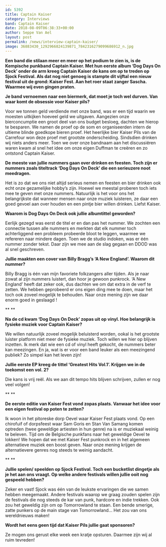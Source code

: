 ```yaml
---
id: 5392
title: Captain Kaiser
category: Interviews
band: Captain Kaiser
date: 2018-08-09T06:38:33+00:00
author: Seppe Van Ael
layout: post
permalink: /news/interview-captain-kaiser/
image: 36883430_1292966824139871_7842316279099686912_n.jpg
---
```

**Een band die stilaan meer en meer op het podium te zien is, is de Kempische punkband Captain Kaiser. Met hun eerste album ‘Dog Days On Deck’ onder de arm kreeg Captain Kaiser de kans om op te treden op Sjock Festival. Als dat nog niet genoeg is stampte dit vijftal een nieuw festival uit de grond: Kaiser Fest. Aan het roer staat zanger Sascha. Waarmee wij even gingen praten.**

**Je band vernoemen naar een biermerk, dat moet je toch wel durven. Van waar komt de obsessie voor Kaiser pils?**

Voor we tonnen geld verdiende met onze band, was er een tijd waarin we moesten uitkijken hoeveel geld we uitgaven. Aangezien onze bierconcumptie een groot deel van ons budget besloeg, dachten we hierop te besparen. We namen de proef op de som en organiseerden intern de ultieme blinde goedkope bieren proef. Het heerlijke bier Kaiser Pils van de Carrefour won deze proef met grootste onderscheiding. Sindsdien drinken wij niets anders meer. Toen we over onze bandnaam aan het discussiëren waren kwam al snel het idee om onze eigen Duffman te creëren en zo ontstond Captain Kaiser.

**De meeste van jullie nummers gaan over drinken en feesten. Toch zijn er nummers zoals titeltrack ‘Dog Days On Deck’ die een serieuzere noot meedragen.** 

Het is zo dat we ons niet altijd serieus nemen en feesten en bier drinken ook echt onze gezamelijke hobby’s zijn. Hoewel we meestal proberen toch iets mee te geven met onze nummers. Natuurlijk is het voor ons het belangrijkste dat wanneer mensen naar onze muziek luisteren, ze daar een goed gevoel aan over houden en een pintje bier willen drinken. Liefst Kaiser.

**Waarom is Dog Days On Deck ook jullie albumtittel geworden?** 

Eerlijk gezegd was eerst de titel er en dan pas het nummer. We zochten een connectie tussen alle nummers en merkten dat elk nummer toch achterliggend een probleem probeerde bloot te leggen, waarmee we refereren naar mindere dagen. Toen we de studio indoken, was er één nummer zonder tekst. Daar zijn we mee aan de slag gegaan en DDOD was al snel geschreven.

**Jullie maakten een cover van Billy Bragg’s ‘A New England’. Waarom dit nummer?** 

Billy Bragg is één van mijn favoriete folkzangers aller tijden. Als je naar zowat al zijn nummers luistert, dan hoor je gewoon punkrock. ‘A New England’ heeft dat zeker ook, dus dachten we om dat extra in de verf te zetten. We hebben geprobeerd er ons eigen ding mee te doen, maar het toch ook zoveel mogelijk te behouden. Naar onze mening zijn we daar enorm goed in geslaagd !

** **

**Na de cd kwam ‘Dog Days On Deck’ zopas uit op vinyl. Hoe belangrijk is fysieke muziek voor Captain Kaiser?**

We willen natuurlijk zoveel mogelijk beluisterd worden, ookal is het grootste luister platform niet meer de fysieke muziek. Toch willen we hier op blijven inzetten. Ik merk dat wie een cd of vinyl heeft gekocht, de nummers beter kan meezingen. En ja, wat is er voor een band leuker als een meezingend publiek? Zo simpel kan het leven zijn!

**Jullie eerste EP kreeg de tittel ‘Greatest Hits Vol.1’. Krijgen we in de toekomst een vol. 2?**

Die kans is vrij reël. Als we aan dit tempo hits blijven schrijven, zullen er nog veel volgen!

** **

**De eerste editie van Kaiser Fest vond zopas plaats. Vanwaar het idee voor een eigen festival op poten te zetten?** 

Ik woon in het pitoreske dorp Oevel waar Kaiser Fest plaats vond. Op een chirofuif of dorpsfeest waar Sam Goris en Stan Van Samang komen optreden (twee geweldige artiesten in hun genre) na is er muziekaal weinig te beleven. Tijd om de Belgische punkfans naar het geweldige Oevel te lokken! We hopen dat we met Kaiser Fest punkrock en in het algemeen alternatieve muziek een boost geven. Naar onze mening krijgen de alternatievere genres nog steeds te weinig aandacht.

** **

**Jullie spelen/ speelden op Sjock Festival. Toch een bucketlist dingetje als je het aan ons vraagt. Op welke andere festivals willen jullie ooit nog gespeeld hebben?** 

Zeker en vast! Sjock was één van de leukste ervaringen die we samen hebben meegemaakt. Andere festivals waarop we graag zouden spelen zijn de festivals die nog steeds de kar van punk, hardcore en indie trekken. Ook zou het geweldig zijn om op Tomorrowland te staan. Een bende smerige, zatte punkers op de main stage van Tomorrowland… Het zou van ons wereldnieuws maken!

**Wordt het eens geen tijd dat Kaiser Pils jullie gaat sponsoren?** 

Ze mogen ons gerust elke week een kratje opsturen. Daarmee zijn wij al ruim tevreden!

